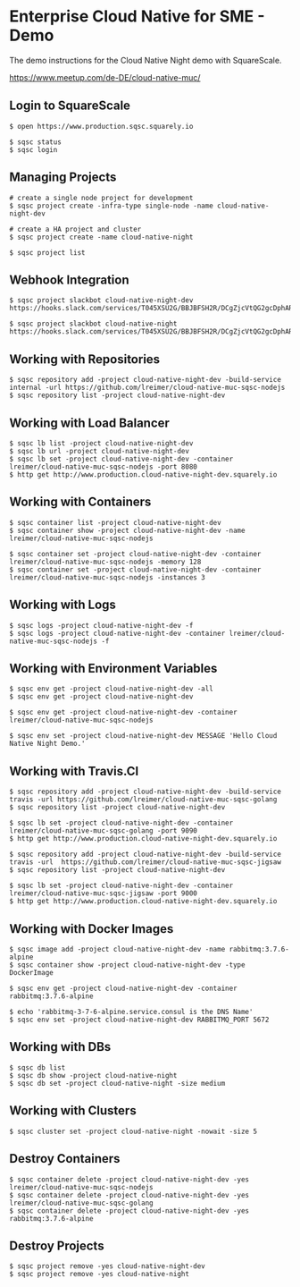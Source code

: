 # Enterprise Cloud Native for SME - Demo

The demo instructions for the Cloud Native Night demo with SquareScale.

https://www.meetup.com/de-DE/cloud-native-muc/

## Login to SquareScale

```
$ open https://www.production.sqsc.squarely.io

$ sqsc status
$ sqsc login
```

## Managing Projects

```
# create a single node project for development
$ sqsc project create -infra-type single-node -name cloud-native-night-dev

# create a HA project and cluster
$ sqsc project create -name cloud-native-night

$ sqsc project list
```



## Webhook Integration

```
$ sqsc project slackbot cloud-native-night-dev https://hooks.slack.com/services/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

$ sqsc project slackbot cloud-native-night https://hooks.slack.com/services/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
```

## Working with Repositories

```
$ sqsc repository add -project cloud-native-night-dev -build-service internal -url https://github.com/lreimer/cloud-native-muc-sqsc-nodejs
$ sqsc repository list -project cloud-native-night-dev
```

## Working with Load Balancer

```
$ sqsc lb list -project cloud-native-night-dev
$ sqsc lb url -project cloud-native-night-dev
$ sqsc lb set -project cloud-native-night-dev -container lreimer/cloud-native-muc-sqsc-nodejs -port 8080
$ http get http://www.production.cloud-native-night-dev.squarely.io
```

## Working with Containers

```
$ sqsc container list -project cloud-native-night-dev
$ sqsc container show -project cloud-native-night-dev -name lreimer/cloud-native-muc-sqsc-nodejs

$ sqsc container set -project cloud-native-night-dev -container lreimer/cloud-native-muc-sqsc-nodejs -memory 128
$ sqsc container set -project cloud-native-night-dev -container lreimer/cloud-native-muc-sqsc-nodejs -instances 3
```

## Working with Logs

```
$ sqsc logs -project cloud-native-night-dev -f
$ sqsc logs -project cloud-native-night-dev -container lreimer/cloud-native-muc-sqsc-nodejs -f
```

## Working with Environment Variables

```
$ sqsc env get -project cloud-native-night-dev -all
$ sqsc env get -project cloud-native-night-dev

$ sqsc env get -project cloud-native-night-dev -container lreimer/cloud-native-muc-sqsc-nodejs

$ sqsc env set -project cloud-native-night-dev MESSAGE 'Hello Cloud Native Night Demo.'
```

## Working with Travis.CI

```
$ sqsc repository add -project cloud-native-night-dev -build-service travis -url https://github.com/lreimer/cloud-native-muc-sqsc-golang
$ sqsc repository list -project cloud-native-night-dev

$ sqsc lb set -project cloud-native-night-dev -container lreimer/cloud-native-muc-sqsc-golang -port 9090
$ http get http://www.production.cloud-native-night-dev.squarely.io

$ sqsc repository add -project cloud-native-night-dev -build-service travis -url  https://github.com/lreimer/cloud-native-muc-sqsc-jigsaw
$ sqsc repository list -project cloud-native-night-dev

$ sqsc lb set -project cloud-native-night-dev -container lreimer/cloud-native-muc-sqsc-jigsaw -port 9000
$ http get http://www.production.cloud-native-night-dev.squarely.io
```

## Working with Docker Images

```
$ sqsc image add -project cloud-native-night-dev -name rabbitmq:3.7.6-alpine
$ sqsc container show -project cloud-native-night-dev -type DockerImage

$ sqsc env get -project cloud-native-night-dev -container rabbitmq:3.7.6-alpine

$ echo 'rabbitmq-3-7-6-alpine.service.consul is the DNS Name'
$ sqsc env set -project cloud-native-night-dev RABBITMQ_PORT 5672
```

## Working with DBs

```
$ sqsc db list
$ sqsc db show -project cloud-native-night
$ sqsc db set -project cloud-native-night -size medium
```

## Working with Clusters

```
$ sqsc cluster set -project cloud-native-night -nowait -size 5
```

## Destroy Containers

```
$ sqsc container delete -project cloud-native-night-dev -yes lreimer/cloud-native-muc-sqsc-nodejs
$ sqsc container delete -project cloud-native-night-dev -yes lreimer/cloud-native-muc-sqsc-golang
$ sqsc container delete -project cloud-native-night-dev -yes rabbitmq:3.7.6-alpine
```

## Destroy Projects

```
$ sqsc project remove -yes cloud-native-night-dev
$ sqsc project remove -yes cloud-native-night
```
